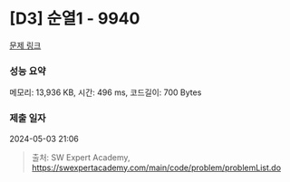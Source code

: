 # [D3] 순열1 - 9940 

[문제 링크](https://swexpertacademy.com/main/code/problem/problemDetail.do?contestProbId=AXHx23oq0REDFAXR) 

### 성능 요약

메모리: 13,936 KB, 시간: 496 ms, 코드길이: 700 Bytes

### 제출 일자

2024-05-03 21:06



> 출처: SW Expert Academy, https://swexpertacademy.com/main/code/problem/problemList.do